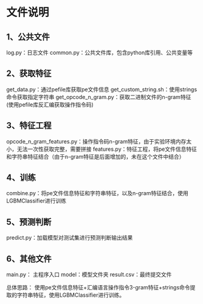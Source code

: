 # 文件说明

## 1、公共文件
log.py：日志文件
common.py：公共文件库，包含python库引用、公共变量等

## 2、获取特征
get_data.py：通过pefile库获取pe文件信息
get_custom_string.sh：使用strings命令获取指定字符串
get_opcode_n_gram.py：获取二进制文件的n-gram特征(使用pefile库反汇编获取操作指令码)

## 3、特征工程
opcode_n_gram_features.py：操作指令码n-gram特征，由于实验环境内存太小，无法一次性获取完整，需要拼接
features.py：特征工程，将pe文件信息特征和字符串特征结合（由于n-gram特征是后面增加的，未在这个文件中结合）

## 4、训练
combine.py：将pe文件信息特征和字符串特征，以及n-gram特征结合，使用LGBMClassifier进行训练

## 5、预测判断
predict.py：加载模型对测试集进行预测判断输出结果

## 6、其他文件
main.py： 主程序入口
model：模型文件夹
result.csv：最终提交文件

总体思路：
使用pe文件信息特征+汇编语言操作指令3-gram特征+strings命令提取的字符串特征，使用LGBMClassifier进行训练。
